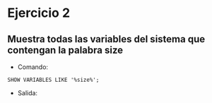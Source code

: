 # Ejercicio 2

## Muestra todas las variables del sistema que contengan la palabra size

- Comando:

```comand
SHOW VARIABLES LIKE '%size%';
```

- Salida:
